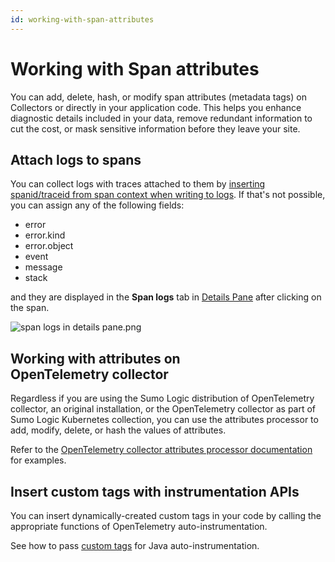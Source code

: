 ```yaml
---
id: working-with-span-attributes
---
```


# Working with Span attributes

You can add, delete, hash, or modify span attributes (metadata tags) on Collectors or directly in your application code. This helps you enhance diagnostic details included in your data, remove redundant information to cut the cost, or mask sensitive information before they leave your site.

## Attach logs to spans

You can collect logs with traces attached to them by [inserting spanid/traceid from span context when writing to logs](/Traces/Getting_Started_with_Transaction_Tracing/Instrument_your_application_with_OpenTelemetry/Java_OpenTelemetry_auto-instrumentation/TraceId_and_SpanId_injection_into_logs_configuratio.md).
If that's not possible, you can assign any of the following fields:

 * error
 * error.kind
 * error.object
 * event
 * message
 * stack

and they are displayed in the **Span logs** tab in [Details Pane](../02Working_with_Tracing_data/03View_and_investigate_traces.md "View and investigate traces") after clicking on the span.

![span logs in details pane.png](/img/traces/span-logs-in-details-pane.png)

## Working with attributes on OpenTelemetry collector

Regardless if you are using the Sumo Logic distribution of OpenTelemetry collector, an original installation, or the OpenTelemetry collector as part of Sumo Logic Kubernetes collection, you can use the attributes processor to add, modify, delete, or hash the values of attributes.

Refer to the [OpenTelemetry collector attributes processor documentation](https://github.com/open-telemetry/opentelemetry-collector-contrib/tree/main/processor/attributesprocessor) for examples.

## Insert custom tags with instrumentation APIs

You can insert dynamically-created custom tags in your code by calling the appropriate functions of OpenTelemetry auto-instrumentation.

See how to pass [custom tags](../01Getting_Started_with_Transaction_Tracing/01Instrument_your_application_with_OpenTelemetry/Java_OpenTelemetry_auto-instrumentation/Custom_tags_configuration.md "Custom tags configuration") for Java auto-instrumentation.
